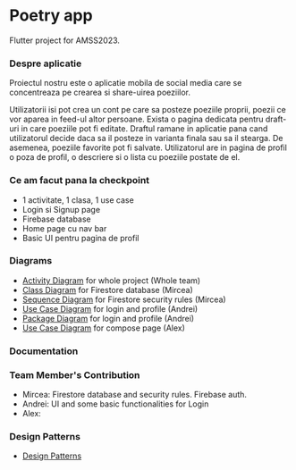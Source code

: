 # Poetry app

Flutter project for AMSS2023.

### Despre aplicatie
Proiectul nostru este o aplicatie mobila de social media care se concentreaza pe crearea si share-uirea poeziilor.

Utilizatorii isi pot crea un cont pe care sa posteze poeziile proprii, poezii ce vor aparea in feed-ul altor persoane. 
Exista o pagina dedicata pentru draft-uri in care poeziile pot fi editate. Draftul ramane in aplicatie pana cand utilizatorul decide daca sa il posteze in varianta finala sau sa il stearga. 
De asemenea, poeziile favorite pot fi salvate. 
Utilizatorul are in pagina de profil o poza de profil, o descriere si o lista cu poeziile postate de el.

### Ce am facut pana la checkpoint

- 1 activitate, 1 clasa, 1 use case
- Login si Signup page
- Firebase database
- Home page cu nav bar
- Basic UI pentru pagina de profil

### Diagrams
- [Activity Diagram](https://github.com/NacuAndrei/Poems_App/blob/main/ActivityDiagram_WholeProject.md) for whole project (Whole team)
- [Class Diagram](https://github.com/NacuAndrei/Poems_App/blob/main/backend.md) for Firestore database (Mircea)
- [Sequence Diagram](https://github.com/NacuAndrei/Poems_App/blob/main/firtestore-rules-sequence-diagram.md) for Firestore security rules (Mircea)
- [Use Case Diagram](https://github.com/NacuAndrei/Poems_App/blob/main/UseCase_Login%26Profile.md) for login and profile (Andrei)
- [Package Diagram](https://github.com/NacuAndrei/Poems_App/blob/main/Package_Login%26Profile.md) for login and profile (Andrei)
- [Use Case Diagram](https://github.com/NacuAndrei/Poems_App/blob/main/UseCase_Poems.md) for compose page (Alex)

### Documentation

### Team Member's Contribution

- Mircea: Firestore database and security rules. Firebase auth.
- Andrei: UI and some basic functionalities for Login
- Alex:

### Design Patterns

- [Design Patterns](https://github.com/NacuAndrei/Poems_App/blob/main/design-patterns.md)
